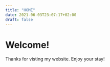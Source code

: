 ```yaml
---
title: "HOME"
date: 2021-06-03T23:07:17+02:00
draft: false
---
```


# Welcome!

Thanks for visting my website. Enjoy your stay!